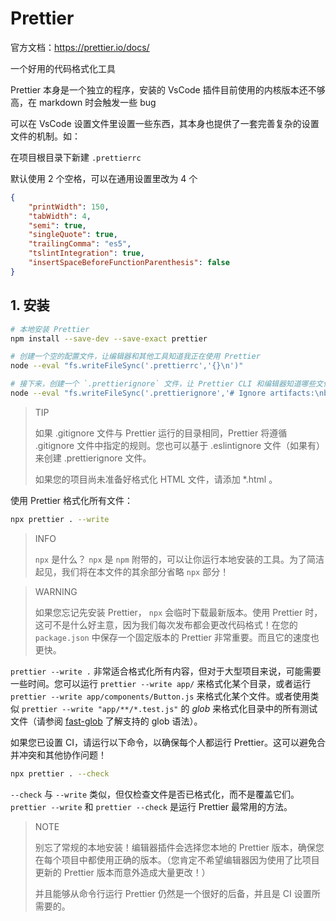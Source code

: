 # Prettier

官方文档：<https://prettier.io/docs/>

一个好用的代码格式化工具

Prettier 本身是一个独立的程序，安装的 VsCode 插件目前使用的内核版本还不够高，在 markdown 时会触发一些 bug

可以在 VsCode 设置文件里设置一些东西，其本身也提供了一套完善复杂的设置文件的机制。如：

在项目根目录下新建 `.prettierrc`

默认使用 2 个空格，可以在通用设置里改为 4 个

```json
{
    "printWidth": 150,
    "tabWidth": 4,
    "semi": true,
    "singleQuote": true,
    "trailingComma": "es5",
    "tslintIntegration": true,
    "insertSpaceBeforeFunctionParenthesis": false
}
```

## 1. 安装

```bash
# 本地安装 Prettier
npm install --save-dev --save-exact prettier

# 创建一个空的配置文件，让编辑器和其他工具知道我正在使用 Prettier
node --eval "fs.writeFileSync('.prettierrc','{}\n')"

# 接下来，创建一个 `.prettierignore` 文件，让 Prettier CLI 和编辑器知道哪些文件不需要格式化。以下是示例：
node --eval "fs.writeFileSync('.prettierignore','# Ignore artifacts:\nbuild\ncoverage\n')"
```

> TIP
>
> 如果 .gitignore 文件与 Prettier 运行的目录相同，Prettier 将遵循 .gitignore 文件中指定的规则。您也可以基于 .eslintignore 文件（如果有）来创建 .prettierignore 文件。
>
> 如果您的项目尚未准备好格式化 HTML 文件，请添加 \*.html 。

使用 Prettier 格式化所有文件：

```bash
npx prettier . --write
```

> INFO
>
> `npx` 是什么？ `npx` 是 `npm` 附带的，可以让你运行本地安装的工具。为了简洁起见，我们将在本文件的其余部分省略 `npx` 部分！

> WARNING
>
> 如果您忘记先安装 Prettier， `npx` 会临时下载最新版本。使用 Prettier 时，这可不是什么好主意，因为我们每次发布都会更改代码格式！在您的 `package.json` 中保存一个固定版本的 Prettier 非常重要。而且它的速度也更快。

`prettier --write .` 非常适合格式化所有内容，但对于大型项目来说，可能需要一些时间。您可以运行 `prettier --write app/` 来格式化某个目录，或者运行 `prettier --write app/components/Button.js` 来格式化某个文件。或者使用类似 `prettier --write "app/**/*.test.js"` 的 _glob_ 来格式化目录中的所有测试文件（请参阅 [fast-glob](https://github.com/mrmlnc/fast-glob#pattern-syntax) 了解支持的 glob 语法）。

如果您已设置 CI，请运行以下命令，以确保每个人都运行 Prettier。这可以避免合并冲突和其他协作问题！

```bash
npx prettier . --check
```

`--check` 与 `--write` 类似，但仅检查文件是否已格式化，而不是覆盖它们。`prettier --write` 和 `prettier --check` 是运行 Prettier 最常用的方法。

> NOTE
>
> 别忘了常规的本地安装！编辑器插件会选择您本地的 Prettier 版本，确保您在每个项目中都使用正确的版本。（您肯定不希望编辑器因为使用了比项目更新的 Prettier 版本而意外造成大量更改！）
>
> 并且能够从命令行运行 Prettier 仍然是一个很好的后备，并且是 CI 设置所需要的。